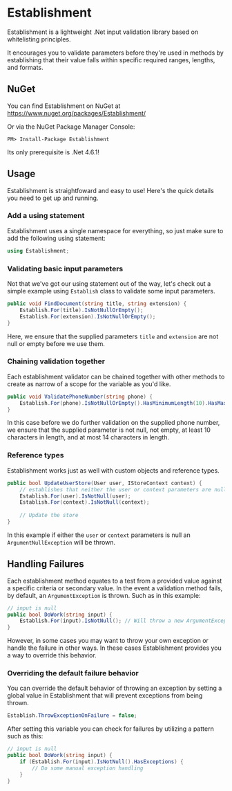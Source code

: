 # Establishment
Establishment is a lightweight .Net input validation library based on whitelisting principles.

It encourages you to validate parameters before they're used in methods by establishing that their value falls within specific 
required ranges, lengths, and formats.

## NuGet
You can find Establishment on NuGet at https://www.nuget.org/packages/Establishment/

Or via the NuGet Package Manager Console:

`PM> Install-Package Establishment`

Its only prerequisite is .Net 4.6.1!

## Usage
Establishment is straightfoward and easy to use! Here's the quick details you need to get up and running.

### Add a using statement
Establishment uses a single namespace for everything, so just make sure to add the following using statement:
```csharp
using Establishment;
```

### Validating basic input parameters
Not that we've got our using statement out of the way, let's check out a simple example using `Establish` class to validate some input parameters.

```csharp
public void FindDocument(string title, string extension) {
    Establish.For(title).IsNotNullOrEmpty();
    Establish.For(extension).IsNotNullOrEmpty();
}
```

Here, we ensure that the supplied parameters `title` and `extension` are not null or empty before we use them.

### Chaining validation together
Each establishment validator can be chained together with other methods to create as narrow of a scope for the variable as you'd like.

```csharp
public void ValidatePhoneNumber(string phone) {
    Establish.For(phone).IsNotNullOrEmpty().HasMinimumLength(10).HasMaximumLength(14);
}
```

In this case before we do further validation on the supplied phone number, we ensure that the supplied parameter is not null, not empty, at least 10 characters in length, and at most 14 characters in length.

### Reference types
Establishment works just as well with custom objects and reference types.

```csharp
public bool UpdateUserStore(User user, IStoreContext context) {
    // establishes that neither the user or context parameters are null
    Establish.For(user).IsNotNull(user);
    Establish.For(context).IsNotNull(context);
    
    // Update the store
}
```

In this example if either the `user` or `context` parameters is null an `ArgumentNullException` will be thrown.

## Handling Failures
Each establishment method equates to a test from a provided value against a specific criteria or secondary value. In the event a validation method fails, by default, an `ArgumentException` is thrown. Such as in this example:

```csharp
// input is null
public bool DoWork(string input) {
    Establish.For(input).IsNotNull(); // Will throw a new ArgumentException
}
```

However, in some cases you may want to throw your own exception or handle the failure in other ways. In these cases Establishment provides you a way to override this behavior.

### Overriding the default failure behavior
You can override the default behavior of throwing an exception by setting a global value in Establishment that will prevent exceptions from being thrown.

```csharp
Establish.ThrowExceptionOnFailure = false;
```

After setting this variable you can check for failures by utilizing a pattern such as this:

```csharp
// input is null
public bool DoWork(string input) {
    if (Establish.For(input).IsNotNull().HasExceptions) {
        // Do some manual exception handling
    }
}
```
